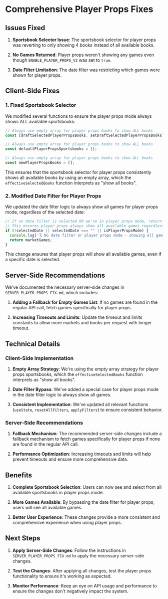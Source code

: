 # Comprehensive Player Props Fixes

## Issues Fixed

1. **Sportsbook Selector Issue**: The sportsbook selector for player props was reverting to only showing 4 books instead of all available books.

2. **No Games Returned**: Player props weren't showing any games even though `ENABLE_PLAYER_PROPS_V2` was set to `true`.

3. **Date Filter Limitation**: The date filter was restricting which games were shown for player props.

## Client-Side Fixes

### 1. Fixed Sportsbook Selector

We modified several functions to ensure the player props mode always shows ALL available sportsbooks:

```javascript
// Always use empty array for player props books to show ALL books
const [draftSelectedPlayerPropsBooks, setDraftSelectedPlayerPropsBooks] = useState([]);
```

```javascript
// Always use empty array for player props books to show ALL books
const defaultPlayerPropsSportsbooks = [];
```

```javascript
// Always use empty array for player props books to show ALL books
const newPlayerPropsBooks = [];
```

This ensures that the sportsbook selector for player props consistently shows all available books by using an empty array, which the `effectiveSelectedBooks` function interprets as "show all books".

### 2. Modified Date Filter for Player Props

We updated the date filter logic to always show all games for player props mode, regardless of the selected date:

```javascript
// If no date filter is selected OR we're in player props mode, return all games
// This ensures player props always show all available games regardless of date
if (!selectedDate || selectedDate === "" || isPlayerPropsMode) {
  console.log('🗓️ No date filter or player props mode - showing all games:', marketGames.length);
  return marketGames;
}
```

This change ensures that player props will show all available games, even if a specific date is selected.

## Server-Side Recommendations

We've documented the necessary server-side changes in `SERVER_PLAYER_PROPS_FIX.md`, which includes:

1. **Adding a Fallback for Empty Games List**: If no games are found in the regular API call, fetch games specifically for player props.

2. **Increasing Timeouts and Limits**: Update the timeout and limits constants to allow more markets and books per request with longer timeout.

## Technical Details

### Client-Side Implementation

1. **Empty Array Strategy**: We're using the empty array strategy for player props sportsbooks, which the `effectiveSelectedBooks` function interprets as "show all books".

2. **Date Filter Bypass**: We've added a special case for player props mode in the date filter logic to always show all games.

3. **Consistent Implementation**: We've updated all relevant functions (`useState`, `resetAllFilters`, `applyFilters`) to ensure consistent behavior.

### Server-Side Recommendations

1. **Fallback Mechanism**: The recommended server-side changes include a fallback mechanism to fetch games specifically for player props if none are found in the regular API call.

2. **Performance Optimization**: Increasing timeouts and limits will help prevent timeouts and ensure more comprehensive data.

## Benefits

1. **Complete Sportsbook Selection**: Users can now see and select from all available sportsbooks in player props mode.

2. **More Games Available**: By bypassing the date filter for player props, users will see all available games.

3. **Better User Experience**: These changes provide a more consistent and comprehensive experience when using player props.

## Next Steps

1. **Apply Server-Side Changes**: Follow the instructions in `SERVER_PLAYER_PROPS_FIX.md` to apply the necessary server-side changes.

2. **Test the Changes**: After applying all changes, test the player props functionality to ensure it's working as expected.

3. **Monitor Performance**: Keep an eye on API usage and performance to ensure the changes don't negatively impact the system.
